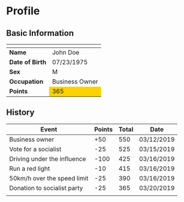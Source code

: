 # Profile
## Basic Information
<table class="table table-striped table-bordered">
<thead>
<tr>
<th></th>
<th></th>
</tr>
</thead>
<tbody>
<tr>
<td><strong>Name</strong></td>
<td>John Doe</td>
</tr>
<tr>
<td><strong>Date of Birth</strong></td>
<td>07/23/1975</td>
</tr>
<tr>
<td><strong>Sex</strong></td>
<td>M</td>
</tr>
<tr>
<td><strong>Occupation</strong></td>
<td>Business Owner</td>
</tr>
<tr>
<td><strong>Points</strong></td>
<td bgcolor="#fcd200">365</td>
</tr>
</tbody>
</table>

## History
<table class="table table-striped table-bordered">
<thead>
<tr>
<th>Event</th>
<th>Points</th>
<th>Total</th>
<th>Date</th>
</tr>
</thead>
<tbody>
<tr>
<td>Business owner</td>
<td>+50</td>
<td>550</td>
<td>03/12/2019</td>
</tr>
<tr>
<td>Vote for a socialist</td>
<td>-25</td>
<td>525</td>
<td>03/15/2019</td>
</tr>
<tr>
<td>Driving under the influence</td>
<td>-100</td>
<td>425</td>
<td>03/16/2019</td>
</tr>
<tr>
<td>Run a red light</td>
<td>-10</td>
<td>415</td>
<td>03/16/2019</td>
</tr>
<tr>
<td>50km/h over the speed limit</td>
<td>-25</td>
<td>390</td>
<td>03/16/2019</td>
</tr>
<tr>
<td>Donation to socialist party</td>
<td>-25</td>
<td>365</td>
<td>03/20/2019</td>
</tr>
<tr>
<td></td>
<td></td>
<td></td>
<td></td>
</tr>
</tbody>
</table>
